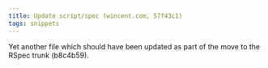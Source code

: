 ```yaml
---
title: Update script/spec (wincent.com, 57f43c1)
tags: snippets
---
```


Yet another file which should have been updated as part of the move to the RSpec trunk (b8c4b59).
